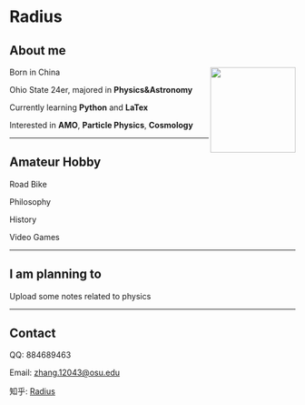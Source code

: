 # Radius

## About me

<img src="https://encrypted-tbn0.gstatic.com/images?q=tbn:ANd9GcTx3JjwPUDGqG0qk4w8UL2PoQoGLHCI7TVOEA&usqp=CAU" width = "150" height = "150" div align=right /> Born in China

 Ohio State 24er, majored in **Physics&Astronomy**

 Currently learning **Python** and **LaTex**

 Interested in **AMO**, **Particle Physics**, **Cosmology**

***
## Amateur Hobby

Road Bike

Philosophy

History

Video Games

***
## I am planning to

Upload some notes related to physics

***
## Contact

QQ: 884689463

Email: zhang.12043@osu.edu

知乎: [Radius](https://www.zhihu.com/people/senoker-41)
